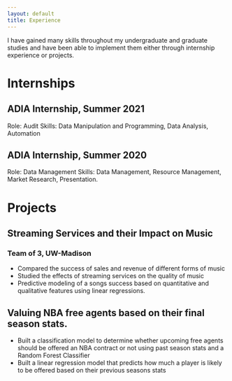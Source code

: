 ```yaml
---
layout: default
title: Experience
---
```

I have gained many skills throughout my undergraduate and graduate studies and have been able to implement them either through internship experience or projects.

# Internships
## ADIA Internship, Summer 2021
Role: Audit
Skills: Data Manipulation and Programming, Data Analysis, Automation

## ADIA Internship, Summer 2020
Role: Data Management
Skills: Data Management, Resource Management, Market Research, Presentation.

# Projects

## Streaming Services and their Impact on Music
### Team of 3, UW-Madison
- Compared the success of sales and revenue of different forms of music
- Studied the effects of streaming services on the quality of music
- Predictive modeling of a songs success based on quantitative and qualitative features using linear regressions.

## Valuing NBA free agents based on their final season stats.
- Built a classification model to determine whether upcoming free agents should be offered an NBA contract or not using past season stats and a Random Forest Classifier
- Built a linear regression model that predicts how much a player is likely to be offered based on their previous seasons stats
